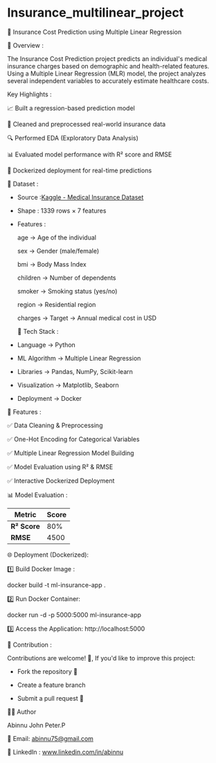 # Insurance_multilinear_project

🏥 Insurance Cost Prediction using Multiple Linear Regression

📌 Overview :

The Insurance Cost Prediction project predicts an individual's medical insurance charges based on demographic and health-related features. Using a Multiple Linear Regression (MLR) model, the project analyzes several independent variables to accurately estimate healthcare costs.


Key Highlights :

📈 Built a regression-based prediction model

🧹 Cleaned and preprocessed real-world insurance data

🔍 Performed EDA (Exploratory Data Analysis)

📊 Evaluated model performance with R² score and RMSE

🐳 Dockerized deployment for real-time predictions


📂 Dataset :

* Source :[Kaggle - Medical Insurance Dataset](https://www.kaggle.com/datasets/mirichoi0218/insurance)

* Shape : 1339 rows × 7 features

* Features :

   age → Age of the individual

   sex → Gender (male/female)

   bmi → Body Mass Index

   children → Number of dependents

   smoker → Smoking status (yes/no)

   region → Residential region

   charges → Target → Annual medical cost in USD


  🧠 Tech Stack :

* Language → Python 

* ML Algorithm → Multiple Linear Regression

* Libraries → Pandas, NumPy, Scikit-learn

* Visualization → Matplotlib, Seaborn

* Deployment → Docker


🚀 Features :

✅ Data Cleaning & Preprocessing

✅ One-Hot Encoding for Categorical Variables

✅ Multiple Linear Regression Model Building

✅ Model Evaluation using R² & RMSE

✅ Interactive Dockerized Deployment


📊 Model Evaluation :

| Metric                              | Score |
| ----------------------------------- | ----- |
| **R² Score**                        |  80%  |
| **RMSE**                            | 4500  |


🌐 Deployment (Dockerized):

1️⃣ Build Docker Image :

docker build -t ml-insurance-app .

2️⃣ Run Docker Container:

docker run -d -p 5000:5000 ml-insurance-app

3️⃣ Access the Application:
http://localhost:5000


🤝 Contribution :

Contributions are welcome! 🎉, If you'd like to improve this project:

- Fork the repository 🍴
  
- Create a feature branch

- Submit a pull request 🚀


👨‍💻 Author

Abinnu John Peter.P

📧 Email: abinnu75@gmail.com

🔗 LinkedIn : www.linkedin.com/in/abinnu
